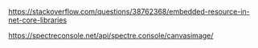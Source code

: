https://stackoverflow.com/questions/38762368/embedded-resource-in-net-core-libraries

https://spectreconsole.net/api/spectre.console/canvasimage/
